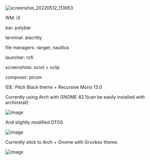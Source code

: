![screenshot_20220512_113953](https://user-images.githubusercontent.com/63347222/168029404-a680925c-2413-475b-9c22-f62788060da5.png)

WM: i3

bar: polybar

terminal: alacritty

file managers: ranger, nautilus

launcher: rofi

screenshots: scrot + xclip

composer: picom

IDE: Pitch Black theme + Recursive Mono 13.0

Currently using Arch with GNOME 42.1(can be easily installed with archinstall)

![image](https://user-images.githubusercontent.com/63347222/169929084-7e26b5ed-0602-4974-b481-a6cdcc57e519.png)

And slightly modified DTOS

![image](https://user-images.githubusercontent.com/63347222/170149967-62d0da46-8279-4873-95af-5ddb2051b10c.png)

Currently stick to Arch + Gnome with Gruvbox theme.

![image](https://user-images.githubusercontent.com/63347222/172941861-a822f2e5-d8f7-41e3-aedf-02b28693a535.png)
